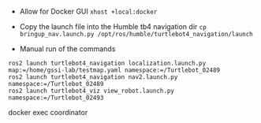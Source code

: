 * Allow for Docker GUI
`xhost +local:docker`

* Copy the launch file into the Humble tb4 navigation dir
`cp bringup_nav.launch.py /opt/ros/humble/turtlebot4_navigation/launch`


* Manual run of the commands
```
ros2 launch turtlebot4_navigation localization.launch.py map:=/home/gssi-lab/testmap.yaml namespace:=/Turtlebot_02489
ros2 launch turtlebot4_navigation nav2.launch.py namespace:=/Turtlebot_02489
ros2 launch turtlebot4_viz view_robot.launch.py namespace:=/Turtlebot_02493
```


docker exec coordinator 